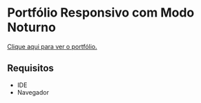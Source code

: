 # Portfólio Responsivo com Modo Noturno
<a href="https://RenkSa.github.io/tree/main/portfolio/index.html">Clique aqui para ver o portfólio.</a>

## Requisitos
- IDE
- Navegador
